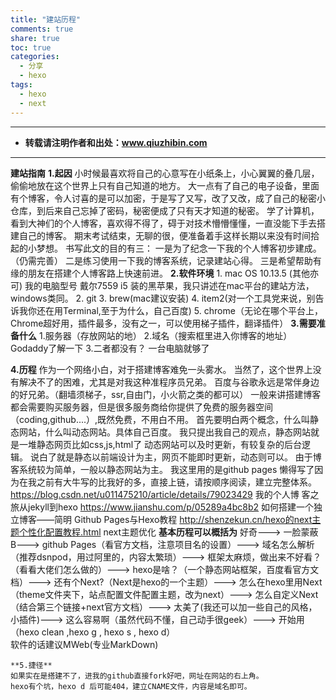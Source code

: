 ```yaml
---
title: "建站历程"
comments: true
share: true
toc: true
categories:
  - 分享
  - hexo
tags:
  - hexo
  - next
---
```


----------

- **转载请注明作者和出处：www.qiuzhibin.com**


----------
**建站指南**
**1.起因**
     小时候最喜欢将自己的心意写在小纸条上，小心翼翼的叠几层，偷偷地放在这个世界上只有自己知道的地方。
     大一点有了自己的电子设备，里面有个博客，令人讨喜的是可以加密，于是写了又写，改了又改，成了自己的秘密小仓库，到后来自己忘掉了密码，秘密便成了只有天才知道的秘密。
     学了计算机，看到大神们的个人博客，喜欢得不得了，碍于对技术懵懵懂懂，一直没能下手去搭建自己的博客。
     期末考试结束，无聊的很，便准备着手这样长期以来没有时间拾起的小梦想。
     书写此文的目的有三：
     一是为了纪念一下我的个人博客初步建成。（仍需完善）
     二是练习使用一下我的博客系统，记录建站心得。
     三是希望帮助有缘的朋友在搭建个人博客路上快速前进。
**2.软件环境**
    1. mac OS 10.13.5 (其他亦可)    我的电脑型号 戴尔7559 i5 装的黑苹果，我只讲述在mac平台的建站方法，windows类同。
    2. git
    3. brew(mac建议安装)
    4. item2(对一个工具党来说，别告诉我你还在用Terminal,至于为什么，自己百度)
    5. chrome（无论在哪个平台上，Chrome超好用，插件最多，没有之一，可以使用梯子插件，翻译插件）
**3.需要准备什么**
    1.服务器（存放网站的地）
    2.域名（搜索框里进入你博客的地址）Godaddy了解一下
    3.二者都没有？   一台电脑就够了
    
**4.历程**
     作为一个网络小白，对于搭建博客难免一头雾水。
     当然了，这个世界上没有解决不了的困难，尤其是对我这种准程序员兄弟。
     百度与谷歌永远是常伴身边的好兄弟。（翻墙须梯子，ssr,自由门，小火箭之类的都可以）
     一般来讲搭建博客都会需要购买服务器，但是很多服务商给你提供了免费的服务器空间（coding,github....）,既然免费，不用白不用。
     首先要明白两个概念，什么叫静态网站，什么叫动态网站。具体自己百度。
     我只提出我自己的观点，静态网站就是一堆静态网页比如css,js,html了
     动态网站可以及时更新，有较复杂的后台逻辑。
     说白了就是静态以前端设计为主，网页不能即时更新，动态则可以。
     由于博客系统较为简单，一般以静态网站为主。
     我这里用的是github pages
     懒得写了因为在我之前有大牛写的比我好的多，直接上链，请按顺序阅读，建立完整体系。
     https://blog.csdn.net/u011475210/article/details/79023429 我的个人博 客之旅从jekyll到hexo
         https://www.jianshu.com/p/05289a4bc8b2    如何搭建一个独立博客——简明 Github Pages与Hexo教程
    http://shenzekun.cn/hexo的next主题个性化配置教程.html   next主题优化
    **基本历程可以概括为**
    好奇--->
    一脸蒙蔽B--->
    github Pages（看官方文档，注意项目名的设置）--->
    域名怎么解析（推荐dsnpod，用过阿里的，内容太繁琐）--->
    框架太麻烦，做出来不好看？（看看大佬们怎么做的）--->
    hexo是啥？（一个静态网站框架，百度看官方文档）--->
    还有个Next?（Next是hexo的一个主题）--->
    怎么在hexo里用Next（theme文件夹下，站点配置文件配置主题，改为next）--->
    怎么自定义Next（结合第三个链接+next官方文档）--->
    太美了(我还可以加一些自己的风格，小插件)--->
    这么容易啊（虽然代码不懂，自己动手很geek）--->
    开始用 （hexo clean ,hexo g , hexo s , hexo d）  
    软件的话建议MWeb(专业MarkDown)
    
    **5.捷径**
    如果实在是搭建不了，进我的github直接fork好吧，网址在网站的右上角。
    hexo有个坑，hexo d 后可能404，建立CNAME文件，内容是域名即可。
